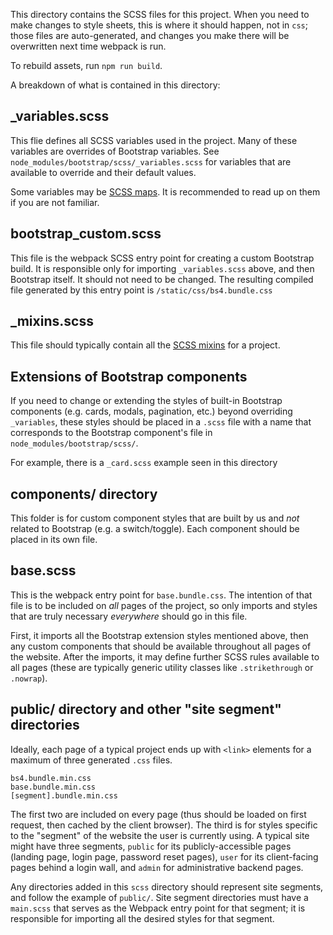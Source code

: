 This directory contains the SCSS files for this project. When you need to make changes to style sheets, this is where it should happen, not in `css`; those files are auto-generated, and changes you make there will be overwritten next time webpack is run.

To rebuild assets, run `npm run build`.

A breakdown of what is contained in this directory:

## _variables.scss

This flie defines all SCSS variables used in the project. Many of these variables are overrides of Bootstrap variables. See `node_modules/bootstrap/scss/_variables.scss` for variables that are available to override and their default values.

Some variables may be [SCSS maps](https://sass-lang.com/documentation/values/maps). It is recommended to read up on them if you are not familiar.

## bootstrap_custom.scss

This file is the webpack SCSS entry point for creating a custom Bootstrap build. It is responsible only for importing `_variables.scss` above, and then Bootstrap itself. It should not need to be changed. The resulting compiled file generated by this entry point is `/static/css/bs4.bundle.css`

## _mixins.scss

This file should typically contain all the [SCSS mixins](https://sass-lang.com/documentation/at-rules/mixin) for a project.

## Extensions of Bootstrap components

If you need to change or extending the styles of built-in Bootstrap components (e.g. cards, modals, pagination, etc.) beyond overriding `_variables`, these styles should be placed in a `.scss` file with a name that corresponds to the Bootstrap component's file in `node_modules/bootstrap/scss/`. 

For example, there is a  `_card.scss` example seen in this directory

## components/ directory

This folder is for custom component styles that are built by us and *not* related to Bootstrap (e.g. a switch/toggle). Each component should be placed in its own file.

## base.scss

This is the webpack entry point for `base.bundle.css`. The intention of that file is to be included on *all* pages of the project, so only imports and styles that are truly necessary *everywhere* should go in this file.

First, it imports all the Bootstrap extension styles mentioned above, then any custom components that should be available throughout all pages of the website. After the imports, it may define further SCSS rules available to all pages (these are typically generic utility classes like `.strikethrough` or `.nowrap`).

## public/ directory and other "site segment" directories

Ideally, each page of a typical project ends up with `<link>` elements for a maximum of three generated `.css` files.

```
bs4.bundle.min.css
base.bundle.min.css
[segment].bundle.min.css
```
The first two are included on every page (thus should be loaded on first request, then cached by the client browser). The third is for styles specific to the "segment" of the website the user is currently using. A typical site might have three segments, `public` for its publicly-accessible pages (landing page, login page, password reset pages), `user` for its client-facing pages behind a login wall, and `admin` for administrative backend pages.

Any directories added in this `scss` directory should represent site segments, and follow the example of `public/`. Site segment directories must have a `main.scss` that serves as the Webpack entry point for that segment; it is responsible for importing all the desired styles for that segment. 
